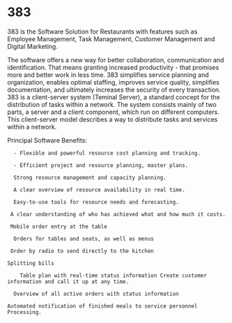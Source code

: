 # 383
383 is the Software Solution for Restaurants with features such as Employee Management, Task Management, Customer Management and Digital Marketing.




The software offers a new way for better collaboration, communication and identification. That means granting increased productivity - that promises more and better work in less time.
383 simplifies service planning and organization, enables optimal staffing, improves service quality, simplifies documentation, and ultimately increases the security of every transaction.
383 is a client-server system (Teminal Server), a standard concept for the distribution of tasks within a network.
The system consists mainly of two parts, a server and a client component, which run on different computers.
This client-server model describes a way to distribute tasks and services within a network.


Principal Software Benefits:

      - Flexible and powerful resource cost planning and tracking.

      - Efficient project and resource planning, master plans.

      Strong resource management and capacity planning.

      A clear overview of resource availability in real time.

      Easy-to-use tools for resource needs and forecasting.

     A clear understanding of who has achieved what and how much it costs.

     Mobile order entry at the table

      Orders for tables and seats, as well as menus

     Order by radio to send directly to the kitchen

    Splitting bills

        Table plan with real-time status information Create customer information and call it up at any time.

      Overview of all active orders with status information

    Automated notification of finished meals to service personnel
    Processing.


